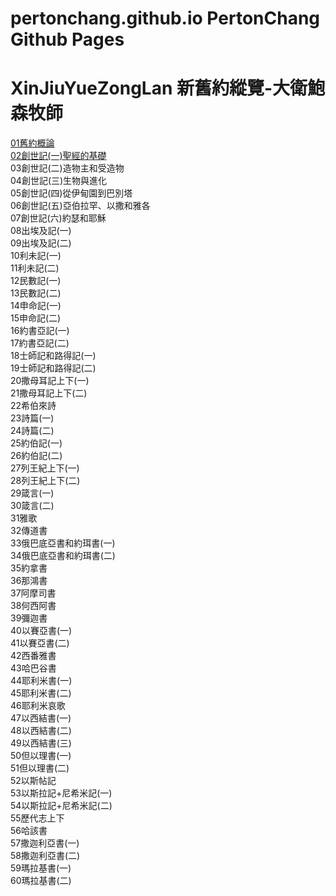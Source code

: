 # pertonchang.github.io   PertonChang Github Pages

# XinJiuYueZongLan 新舊約縱覽-大衛鮑森牧師

[01舊約概論](http://pertonchang.github.io/新舊約縱覽/01舊約概論.html)<br>
[02創世記(一)聖經的基礎](http://pertonchang.github.io/新舊約縱覽/02創世記(一)聖經的基礎.html)<br>
03創世記(二)造物主和受造物<br>
04創世記(三)生物與進化<br>
05創世記(四)從伊甸園到巴別塔<br>
06創世記(五)亞伯拉罕、以撒和雅各<br>
07創世記(六)約瑟和耶穌<br>
08出埃及記(一)<br>
09出埃及記(二)<br>
10利未記(一)<br>
11利未記(二)<br>
12民數記(一)<br>
13民數記(二)<br>
14申命記(一)<br>
15申命記(二)<br>
16約書亞記(一)<br>
17約書亞記(二)<br>
18士師記和路得記(一)<br>
19士師記和路得記(二)<br>
20撒母耳記上下(一)<br>
21撒母耳記上下(二)<br>
22希伯來詩<br>
23詩篇(一)<br>
24詩篇(二)<br>
25約伯記(一)<br>
26約伯記(二)<br>
27列王紀上下(一)<br>
28列王紀上下(二)<br>
29箴言(一)<br>
30箴言(二)<br>
31雅歌<br>
32傳道書<br>
33俄巴底亞書和約珥書(一)<br>
34俄巴底亞書和約珥書(二)<br>
35約拿書<br>
36那鴻書<br>
37阿摩司書<br>
38何西阿書<br>
39彌迦書<br>
40以賽亞書(一)<br>
41以賽亞書(二)<br>
42西番雅書<br>
43哈巴谷書<br>
44耶利米書(一)<br>
45耶利米書(二)<br>
46耶利米哀歌<br>
47以西結書(一)<br>
48以西結書(二)<br>
49以西結書(三)<br>
50但以理書(一)<br>
51但以理書(二)<br>
52以斯帖記<br>
53以斯拉記+尼希米記(一)<br>
54以斯拉記+尼希米記(二)<br>
55歷代志上下<br>
56哈該書<br>
57撒迦利亞書(一)<br>
58撒迦利亞書(二)<br>
59瑪拉基書(一)<br>
60瑪拉基書(二)<br>
